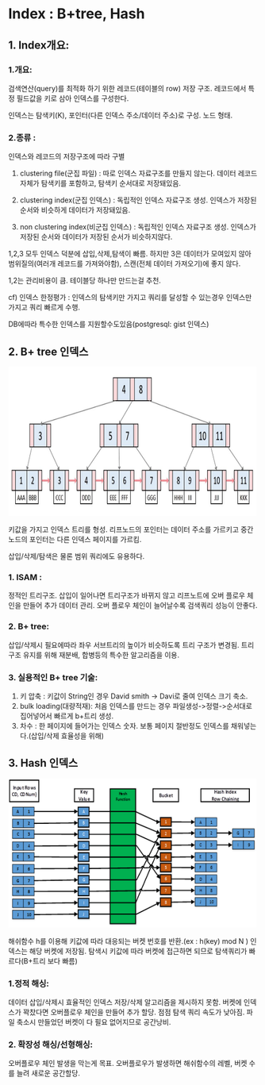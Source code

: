 # Index : B+tree, Hash
## 1. Index개요:
### 1.개요: 
검색연산(query)를 최적화 하기 위한 레코드(테이블의 row) 저장 구조.
레코드에서 특정 필드값을 키로 삼아 인덱스를 구성한다.

인덱스는 탐색키(K), 포인터(다른 인덱스 주소/데이터 주소)로 구성. 노드 형태.


### 2.종류 : 

인덱스와 레코드의 저장구조에 따라 구별
1) clustering file(군집 파일) : 따로 인덱스 자료구조를 만들지 않는다. 데이터 레코드 자체가 탐색키를 포함하고, 탐색키 순서대로 저장돼있음.

2) clustering index(군집 인덱스) : 독립적인 인덱스 자료구조 생성. 인덱스가 저장된 순서와 비슷하게 데이터가 저장돼있음.

3) non clustering index(비군집 인덱스) : 독립적인 인덱스 자료구조 생성. 인덱스가 저장된 순서와 데이터가 저장된 순서가 비슷하지않다.

1,2,3 모두 인덱스 덕분에 삽입,삭제,탐색이 빠름.
하지만 3은 데이터가 모여있지 않아 범위질의(여러개 레코드를 가져와야함), 스캔(전체 데이터 가져오기)에 좋지 않다.

1,2는 관리비용이 큼. 테이블당 하나만 만드는걸 추천.

cf) 인덱스 한정평가 : 인덱스의 탐색키만 가지고 쿼리를 달성할 수 있는경우 인덱스만 가지고 쿼리 빠르게 수행.

DB에따라 특수한 인덱스를 지원할수도있음(postgresql: gist 인덱스)

## 2. B+ tree 인덱스
<img src="./imgs/b_tree.jpg" width="500" height="300">

키값을 가지고 인덱스 트리를 형성. 리프노드의 포인터는 데이터 주소를 가르키고 중간노드의 포인터는 다른 인덱스 페이지를 가르킴.

삽입/삭제/탐색은 물론 범위 쿼리에도 유용하다.

### 1. ISAM : 
정적인 트리구조. 삽입이 일어나면 트리구조가 바뀌지 않고 리프노트에 오버 플로우 체인을 만들어 추가 데이터 관리.
오버 플로우 체인이 늘어날수록 검색쿼리 성능이 안좋다.

### 2. B+ tree:
삽입/삭제시 필요에따라 좌우 서브트리의 높이가 비슷하도록 트리 구조가 변경됨.
트리구조 유지를 위해 재분배, 합병등의 특수한 알고리즘을 이용.

### 3. 실용적인 B+ tree 기술:
1) 키 압축 : 키값이 String인 경우 David smith -> Davi로 줄여 인덱스 크기 축소.
2) bulk loading(대량적재): 처음 인덱스를 만드는 경우 파일생성->정렬->순서대로 집어넣어서 빠르게 b+트리 생성.
3) 차수 : 한 페이지에 들어가는 인덱스 숫자. 보통 페이지 절반정도 인덱스를 채워넣는다.(삽입/삭제 효율성을 위해)


## 3. Hash 인덱스
<img src="./imgs/hash.png" width="500" height="300">

해쉬함수 h를 이용해 키값에 따라 대응되는 버켓 번호를 반환.(ex : h(key) mod N ) 인덱스는 해당 버켓에 저장됨.
탐색시 키값에 따라 버켓에 접근하면 되므로 탐색쿼리가 빠르다(B+트리 보다 빠름)


### 1.정적 해싱:
데이터 삽입/삭제시 효율적인 인덱스 저장/삭제 알고리즘을 제시하지 못함.
버켓에 인덱스가 꽉찼다면 오버플로우 체인을 만들어 추가 할당. 점점 탐색 쿼리 속도가 낮아짐.
파일 축소시 만들었던 버켓이 다 필요 없어지므로 공간낭비.


### 2. 확장성 해싱/선형해싱:
오버플로우 체인 발생을 막는게 목표.
오버플로우가 발생하면 해쉬함수의 레벨, 버켓 수를 늘려 새로운 공간할당.


